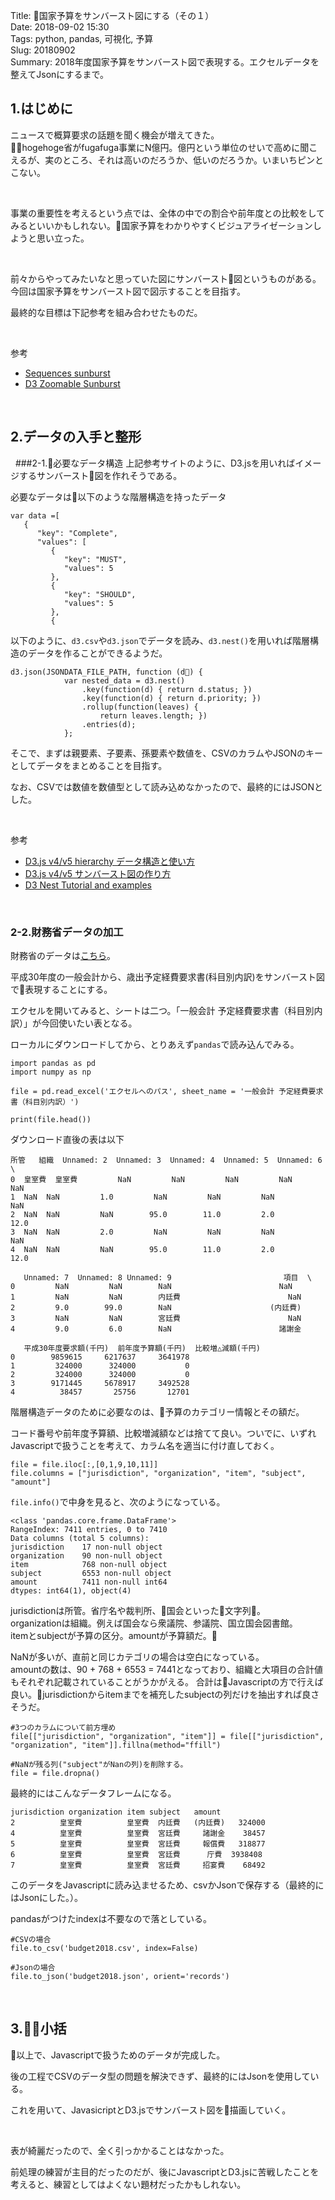 Title: 国家予算をサンバースト図にする（その１）  
Date: 2018-09-02 15:30  
Tags: python, pandas, 可視化, 予算  
Slug: 20180902  
Summary: 2018年度国家予算をサンバースト図で表現する。エクセルデータを整えてJsonにするまで。

## 1.はじめに
ニュースで概算要求の話題を聞く機会が増えてきた。  
hogehoge省がfugafuga事業にN億円。億円という単位のせいで高めに聞こえるが、実のところ、それは高いのだろうか、低いのだろうか。いまいちピンとこない。

&nbsp;

事業の重要性を考えるという点では、全体の中での割合や前年度との比較をしてみるといいかもしれない。国家予算をわかりやすくビジュアライゼーションしようと思い立った。

&nbsp;

前々からやってみたいなと思っていた図にサンバースト図というものがある。今回は国家予算をサンバースト図で図示することを目指す。

最終的な目標は下記参考を組み合わせたものだ。

&nbsp;

参考
- [Sequences sunburst](https://bl.ocks.org/kerryrodden/7090426)
- [D3 Zoomable Sunburst](https://beta.observablehq.com/@mbostock/d3-zoomable-sunburst)

&nbsp;

## 2.データの入手と整形
&nbsp;
###2-1.必要なデータ構造
上記参考サイトのように、D3.jsを用いればイメージするサンバースト図を作れそうである。

必要なデータは以下のような階層構造を持ったデータ
```
var data =[
   {
      "key": "Complete",
      "values": [
         {
            "key": "MUST",
            "values": 5
         },
         {
            "key": "SHOULD",
            "values": 5
         },
         {
```

以下のように、`d3.csv`や`d3.json`でデータを読み、`d3.nest()`を用いれば階層構造のデータを作ることができるようだ。
```
d3.json(JSONDATA_FILE_PATH, function (d) {
            var nested_data = d3.nest()
                .key(function(d) { return d.status; })
                .key(function(d) { return d.priority; })
                .rollup(function(leaves) {
                    return leaves.length; })
                .entries(d);
            };
```

そこで、まずは親要素、子要素、孫要素や数値を、CSVのカラムやJSONのキーとしてデータをまとめることを目指す。

なお、CSVでは数値を数値型として読み込めなかったので、最終的にはJSONとした。

&nbsp;

参考
- [D3.js v4/v5 hierarchy データ構造と使い方](https://wizardace.com/d3-hierarchy/)
- [D3.js v4/v5 サンバースト図の作り方](https://wizardace.com/d3-sunburst-base/)
- [D3 Nest Tutorial and examples](http://bl.ocks.org/phoebebright/raw/3176159/)

&nbsp;

### 2-2.財務省データの加工
財務省のデータは[こちら](https://www.bb.mof.go.jp/hdocs/bxss010bh30.html)。

平成30年度の一般会計から、歳出予定経費要求書(科目別内訳)をサンバースト図で表現することにする。

エクセルを開いてみると、シートは二つ。「一般会計 予定経費要求書（科目別内訳）」が今回使いたい表となる。

ローカルにダウンロードしてから、とりあえず`pandas`で読み込んでみる。
```
import pandas as pd
import numpy as np

file = pd.read_excel('エクセルへのパス', sheet_name = '一般会計 予定経費要求書（科目別内訳）')

print(file.head())

```

ダウンロード直後の表は以下
```
所管   組織  Unnamed: 2  Unnamed: 3  Unnamed: 4  Unnamed: 5  Unnamed: 6  \
0  皇室費  皇室費         NaN         NaN         NaN         NaN         NaN   
1  NaN  NaN         1.0         NaN         NaN         NaN         NaN   
2  NaN  NaN         NaN        95.0        11.0         2.0        12.0   
3  NaN  NaN         2.0         NaN         NaN         NaN         NaN   
4  NaN  NaN         NaN        95.0        11.0         2.0        12.0   

   Unnamed: 7  Unnamed: 8 Unnamed: 9                         項目  \
0         NaN         NaN        NaN                        NaN   
1         NaN         NaN        内廷費                        NaN   
2         9.0        99.0        NaN                      (内廷費)   
3         NaN         NaN        宮廷費                        NaN   
4         9.0         6.0        NaN                        諸謝金   

   平成30年度要求額(千円)  前年度予算額(千円)  比較増△減額(千円)  
0        9859615     6217637     3641978  
1         324000      324000           0  
2         324000      324000           0  
3        9171445     5678917     3492528  
4          38457       25756       12701
```

階層構造データのために必要なのは、予算のカテゴリー情報とその額だ。

コード番号や前年度予算額、比較増減額などは捨てて良い。ついでに、いずれJavascriptで扱うことを考えて、カラム名を適当に付け直しておく。

```
file = file.iloc[:,[0,1,9,10,11]]
file.columns = ["jurisdiction", "organization", "item", "subject", "amount"]
```
`file.info()`で中身を見ると、次のようになっている。
```
<class 'pandas.core.frame.DataFrame'>
RangeIndex: 7411 entries, 0 to 7410
Data columns (total 5 columns):
jurisdiction    17 non-null object
organization    90 non-null object
item            768 non-null object
subject         6553 non-null object
amount          7411 non-null int64
dtypes: int64(1), object(4)
```
jurisdictionは所管。省庁名や裁判所、国会といった文字列。  
organizationは組織。例えば国会なら衆議院、参議院、国立国会図書館。  
itemとsubjectが予算の区分。amountが予算額だ。

NaNが多いが、直前と同じカテゴリの場合は空白になっている。  
amountの数は、90 + 768 + 6553 = 7441となっており、組織と大項目の合計値もそれぞれ記載されていることがうかがえる。
合計はJavascriptの方で行えば良い。jurisdictionからitemまでを補充したsubjectの列だけを抽出すれば良さそうだ。

```
#3つのカラムについて前方埋め
file[["jurisdiction", "organization", "item"]] = file[["jurisdiction", "organization", "item"]].fillna(method="ffill")

#NaNが残る列("subject"がNanの列)を削除する。
file = file.dropna()
```
最終的にはこんなデータフレームになる。
```
jurisdiction organization item subject   amount
2          皇室費          皇室費  内廷費   (内廷費)   324000
4          皇室費          皇室費  宮廷費     諸謝金    38457
5          皇室費          皇室費  宮廷費     報償費   318877
6          皇室費          皇室費  宮廷費      庁費  3938408
7          皇室費          皇室費  宮廷費     招宴費    68492
```
このデータをJavascriptに読み込ませるため、csvかJsonで保存する（最終的にはJsonにした。）。

pandasがつけたindexは不要なので落としている。
```
#CSVの場合
file.to_csv('budget2018.csv', index=False)

#Jsonの場合
file.to_json('budget2018.json', orient='records')
```

&nbsp;
## 3.小括

以上で、Javascriptで扱うためのデータが完成した。

後の工程でCSVのデータ型の問題を解決できず、最終的にはJsonを使用している。

これを用いて、JavasicriptとD3.jsでサンバースト図を描画していく。

&nbsp;

表が綺麗だったので、全く引っかかることはなかった。

前処理の練習が主目的だったのだが、後にJavascriptとD3.jsに苦戦したことを考えると、練習としてはよくない題材だったかもしれない。
